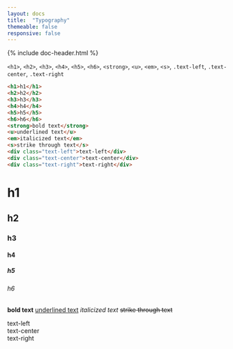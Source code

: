 ```yaml
---
layout: docs
title:  "Typography"
themeable: false
responsive: false
---
```

{% include doc-header.html %}

`<h1>`, `<h2>`, `<h3>`, `<h4>`, `<h5>`, `<h6>`, `<strong>`, `<u>`, `<em>`, `<s>`, `.text-left`, `.text-center`, `.text-right`

```html
<h1>h1</h1>
<h2>h2</h2>
<h3>h3</h3>
<h4>h4</h4>
<h5>h5</h5>
<h6>h6</h6>
<strong>bold text</strong>
<u>underlined text</u>
<em>italicized text</em>
<s>strike through text</s>
<div class="text-left">text-left</div>
<div class="text-center">text-center</div>
<div class="text-right">text-right</div>
```

# h1
## h2
### h3
#### h4
##### h5
###### h6
<strong>bold text</strong>
<u>underlined text</u>
<em>italicized text</em>
<s>strike through text</s>
<div class="text-left">text-left</div>
<div class="text-center">text-center</div>
<div class="text-right">text-right</div>
